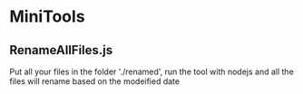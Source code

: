 # MiniTools

## RenameAllFiles.js
Put all your files in the folder './renamed', run the tool with nodejs and all the files will rename based on the modeified date
